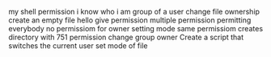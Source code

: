 my shell permission
i know who i am
group of a user
change file ownership
create an empty file hello
give permission
multiple permission
permitting everybody
no permissiom for owner
setting mode 
same permissiom 
creates directory with 751 permission
change group owner
Create a script that switches the current user 
set mode of file
